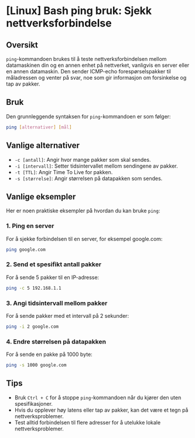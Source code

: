# [Linux] Bash ping bruk: Sjekk nettverksforbindelse

## Oversikt
`ping`-kommandoen brukes til å teste nettverksforbindelsen mellom datamaskinen din og en annen enhet på nettverket, vanligvis en server eller en annen datamaskin. Den sender ICMP-echo forespørselspakker til måladressen og venter på svar, noe som gir informasjon om forsinkelse og tap av pakker.

## Bruk
Den grunnleggende syntaksen for `ping`-kommandoen er som følger:

```bash
ping [alternativer] [mål]
```

## Vanlige alternativer
- `-c [antall]`: Angir hvor mange pakker som skal sendes.
- `-i [intervall]`: Setter tidsintervallet mellom sendingene av pakker.
- `-t [TTL]`: Angir Time To Live for pakken.
- `-s [størrelse]`: Angir størrelsen på datapakken som sendes.

## Vanlige eksempler
Her er noen praktiske eksempler på hvordan du kan bruke `ping`:

### 1. Ping en server
For å sjekke forbindelsen til en server, for eksempel google.com:

```bash
ping google.com
```

### 2. Send et spesifikt antall pakker
For å sende 5 pakker til en IP-adresse:

```bash
ping -c 5 192.168.1.1
```

### 3. Angi tidsintervall mellom pakker
For å sende pakker med et intervall på 2 sekunder:

```bash
ping -i 2 google.com
```

### 4. Endre størrelsen på datapakken
For å sende en pakke på 1000 byte:

```bash
ping -s 1000 google.com
```

## Tips
- Bruk `Ctrl + C` for å stoppe `ping`-kommandoen når du kjører den uten spesifikasjoner.
- Hvis du opplever høy latens eller tap av pakker, kan det være et tegn på nettverksproblemer.
- Test alltid forbindelsen til flere adresser for å utelukke lokale nettverksproblemer.